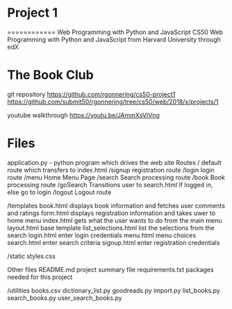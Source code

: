 # Project 1
============
Web Programming with Python and JavaScript
    CS50 Web Programming with Python and JavaScript 
        from Harvard University 
        through edX

The Book Club
=============

git repository
    https://github.com/rgonnering/cs50-project1
    https://github.com/submit50/rgonnering/tree/cs50/web/2018/x/projects/1

youtube walkthrough
    https://youtu.be/JAmmXsViVng


Files
=====
application.py - python program which drives the web site
    Routes
        /           default route which transfers to index.html
        /signup     registration route
        /login      login route
        /menu       Home Menu Page
        /search     Search processing route
        /book       Book processing route
        /goSearch   Transitions user to search.html if logged in,            else go to login
        /logout     Logout route

/templates
    book.html               displays book information and 
                            fetches user comments and ratings
    form.html               displays registration information 
                            and takes uwer to home menu
    index.html              gets what the user wants to do from
                            the main menu
    layout.html             base template
    list_selections.html    list the selections from the search
    login.html              enter login credentials
    menu.html               menu choices
    search.html             enter search criteria
    signup.html             enter registration credentials

/static
    styles.css

Other files
README.md           project summary file
requirements.txt    packages needed for this project

/utilities
    books.csv
    dictionary_list.py
    goodreads.py
    import.py
    list_books.py
    search_books.py
    user_search_books.py


